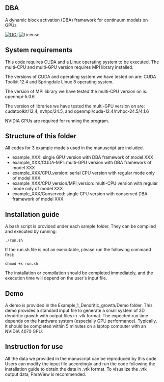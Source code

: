 ## DBA

A dynamic block activation (DBA) framework for continuum models on GPUs

[![DOI](https://zenodo.org/badge/DOI/10.5281/zenodo.14868458.svg)](https://doi.org/10.5281/zenodo.14868458)
![License](https://img.shields.io/github/license/zhangruoyao68/DBA)

## System requirements
This code requires CUDA and a Linux operating system to be executed. The multi-CPU and multi-GPU version requires MPI library installed.

The versions of CUDA and operating system we have tested on are:
CUDA Toolkit 12.4 and Springdale Linux 8 operating system. 

The version of MPI library we have tested the multi-CPU version on is:
openmpi-5.0.6

The version of libraries we have tested the multi-GPU version on are:
cudatoolkit/12.4, nvhpc/24.5, and openmpi/cuda-12.4/nvhpc-24.5/4.1.6

NVIDIA GPUs are required for running the program.


## Structure of this folder
All codes for 3 example models used in the manuscript are included. 

- example_XXX: single GPU version with DBA framework of model XXX
- example_XXX/CUDA-MPI: multi-GPU version with DBA framework of model XXX
- example_XXX/CPU_version: serial CPU version with regular mode only of model XXX
- example_XXX/CPU_version/MPI_version: multi-CPU version with regular mode only of model XXX
- example_XXX/Conserved: single GPU version with conserved DBA framework of model XXX

## Installation guide
A bash script is provided under each sample folder. They can be compiled and executed by running:
```
./run.sh 
```
If the run.sh file is not an executable, please run the following command first:
```
chmod +x run.sh
```

The installation or compilation should be completed immediately, and the execution time will depend on the user's input file.

## Demo
A demo is provided in the Example_1_Dendritic_growth/Demo folder. This demo provides a standard input file to generate a small system of 3D dendritic growth with output files in .vtk format. The expected run time depends on the hardware system (especially GPU performance). Typically, it should be completed within 5 minutes on a laptop computer with an NVIDIA 4070 GPU.

## Instruction for use
All the data we provided in the manuscript can be reproduced by this code. Users can modify the input file accordingly and run the code following the installation guide to obtain the data in .vtk format. To visualize the .vtk output data, ParaView is recommended.
